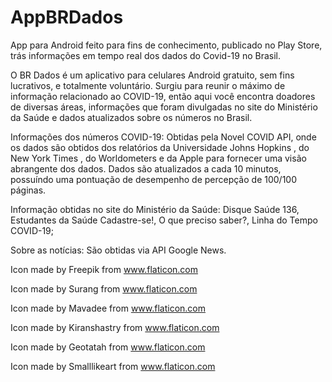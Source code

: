 # AppBRDados

App para Android feito para fins de conhecimento, publicado no Play Store, trás informações em tempo real dos dados do Covid-19 no Brasil. 

O BR Dados é um aplicativo para celulares Android gratuito, sem fins lucrativos, e totalmente voluntário.
Surgiu para reunir o máximo de informação relacionado ao COVID-19, então aqui você encontra doadores de diversas áreas, informações que foram divulgadas no site do Ministério da Saúde e dados atualizados sobre os números no Brasil.

Informações dos números COVID-19: Obtidas pela Novel COVID API, onde os dados são obtidos dos relatórios da Universidade Johns Hopkins , do New York Times , do Worldometers e da Apple para fornecer uma visão abrangente dos dados. Dados são atualizados a cada 10 minutos, possuíndo uma pontuação de desempenho de percepção de 100/100 páginas.

Informação obtidas no site do Ministério da Saúde: Disque Saúde 136, Estudantes da Saúde Cadastre-se!, O que preciso saber?, Linha do Tempo COVID-19;

Sobre as notícias: São obtidas via API Google News.

Icon made by Freepik from www.flaticon.com

Icon made by Surang from www.flaticon.com

Icon made by Mavadee from www.flaticon.com

Icon made by Kiranshastry from www.flaticon.com

Icon made by Geotatah from www.flaticon.com

Icon made by Smalllikeart from www.flaticon.com
